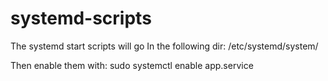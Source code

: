 # systemd-scripts
The systemd start scripts will go In the following dir: /etc/systemd/system/

Then enable them with:
sudo systemctl enable app.service
